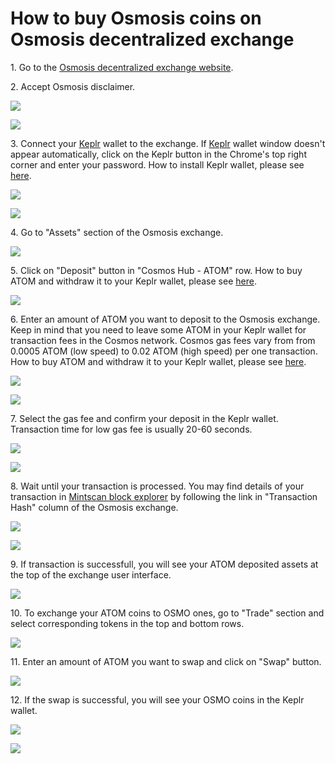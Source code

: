 # How to buy Osmosis coins on Osmosis decentralized exchange

1\. Go to the [Osmosis decentralized exchange website](https://app.osmosis.zone/).

2\. Accept Osmosis disclaimer.

![](../../.gitbook/assets/00\_osmosis\_disclaimer.png)

![](../../.gitbook/assets/01\_osmosis\_homepage.png)

3\. Connect your [Keplr](https://www.keplr.app/) wallet to the exchange. If [Keplr](https://www.keplr.app/) wallet window doesn't appear automatically, click on the Keplr button in the Chrome's top right corner and enter your password. How to install Keplr wallet, please see [here](how-to-install-keplr-wallet.md).

![](<../../.gitbook/assets/02\_keplr\_login\_to\_osmosis\_exchange (1).png>)

![](../../.gitbook/assets/03\_keplr\_logged\_in.png)

4\. Go to "Assets" section of the Osmosis exchange.

![](../../.gitbook/assets/04\_assets\_section.png)

5\. Click on "Deposit" button in "Cosmos Hub - ATOM" row. How to buy ATOM and withdraw it to your Keplr wallet, please see [here](how-to-buy-atom-on-centralized-exchange/).

![](../../.gitbook/assets/05\_atom\_deposit\_button.png)

6\. Enter an amount of ATOM you want to deposit to the Osmosis exchange. Keep in mind that you need to leave some ATOM in your Keplr wallet for transaction fees in the Cosmos network. Cosmos gas fees vary from from 0.0005 ATOM (low speed) to 0.02 ATOM (high speed) per one transaction. How to buy ATOM and withdraw it to your Keplr wallet, please see [here](how-to-buy-atom-on-centralized-exchange/).

![](../../.gitbook/assets/07\_deposit\_ibc\_asset\_screen.png)

![](../../.gitbook/assets/08\_deposit\_0\_08\_atom.png)

7\. Select the gas fee and confirm your deposit in the Keplr wallet. Transaction time for low gas fee is usually 20-60 seconds.

![](../../.gitbook/assets/09\_deposit\_confirmation.png)

![](../../.gitbook/assets/10\_low\_fee\_selection.png)

8\. Wait until your transaction is processed. You may find details of your transaction in [Mintscan block explorer](https://www.mintscan.io/osmosis) by following the link in "Transaction Hash" column of the Osmosis exchange.

![](../../.gitbook/assets/11\_pending\_transaction.png)

![](../../.gitbook/assets/12\_successful\_transaction.png)

9\. If transaction is successfull, you will see your ATOM deposited assets at the top of the exchange user interface.

![](../../.gitbook/assets/13\_assets\_overview.png)

10\. To exchange your ATOM coins to OSMO ones, go to "Trade" section and select corresponding tokens in the top and bottom rows.

![](../../.gitbook/assets/14\_osmosis\_trade\_section\_with\_balance.png)

11\. Enter an amount of ATOM you want to swap and click on "Swap" button.

![](../../.gitbook/assets/15\_swap\_max\_button.png)

12\. If the swap is successful, you will see your OSMO coins in the Keplr wallet.

![](../../.gitbook/assets/16\_tx\_successful.png)

![](../../.gitbook/assets/17\_osmosis\_balance.png)
